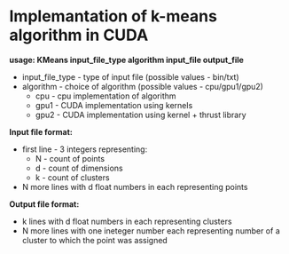# Implemantation of k-means algorithm in CUDA
**usage: KMeans input_file_type algorithm input_file output_file**
- input_file_type - type of input file (possible values - bin/txt)
- algorithm - choice of algorithm (possible values - cpu/gpu1/gpu2)
  - cpu - cpu implementation of algorithm
  - gpu1 - CUDA implementation using kernels
  - gpu2 - CUDA implementation using kernel + thrust library

**Input file format:**
- first line - 3 integers representing:
  - N - count of points
  - d - count of dimensions
  - k - count of clusters
- N more lines with d float numbers in each representing points

**Output file format:**
- k lines with d float numbers in each representing clusters
- N more lines with one ineteger number each representing number of a cluster
to which the point was assigned
